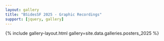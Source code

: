 ```yaml
---
layout: gallery
title: "BSidesSF 2025 - Graphic Recordings"
support: [jquery, gallery]
---
```


{% include gallery-layout.html gallery=site.data.galleries.posters_2025 %}
